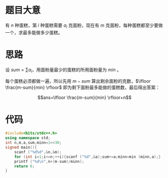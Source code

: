 # 题目大意

有 $n$ 种蛋糕，第 $i$ 种蛋糕需要 $a_i$ 克面粉，现在有 $m$ 克面粉，每种蛋糕都至少要做一个，求最多能做多少蛋糕。

# 思路

设 $sum=\sum{a_i}$，用面粉量最少的蛋糕的所用面粉量为 $min$ 。

每个蛋糕必须都做一遍，所以先用 $m-sum$ 算出剩余面粉的克数，$\lfloor \frac{m-sum}{min} \rfloor$ 即为剩下面粉最多能做的蛋糕数，最后得出答案：

$$ans=\lfloor \frac{m-sum}{min} \rfloor+n$$

# 代码

```cpp
#include<bits/stdc++.h>
using namespace std;
int n,m,a,sum,minn=1<<30;
signed main(){
	scanf ("%d%d",&n,&m);
	for (int i=1;i<=n;++i){scanf ("%d",&a);sum+=a;minn=min (minn,a);}
	printf ("%d\n",n+(m-sum)/minn);
	return 0;
}
```
